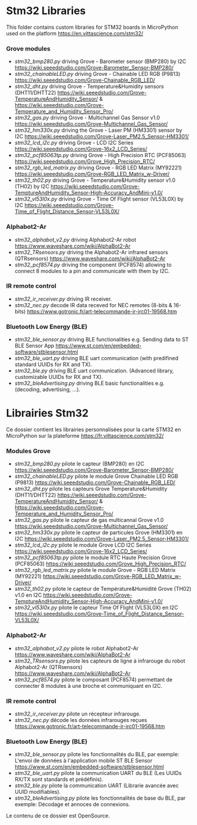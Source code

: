 # Stm32 Libraries
This folder contains custom libraries for STM32 boards in MicroPython used on the platform https://en.vittascience.com/stm32/

### Grove modules

* _stm32_bmp280.py_ driving Grove - Barometer sensor (BMP280) by I2C https://wiki.seeedstudio.com/Grove-Barometer_Sensor-BMP280/
* _stm32_chainableLED.py_ driving Grove - Chainable LED RGB (P9813) https://wiki.seeedstudio.com/Grove-Chainable_RGB_LED/
* _stm32_dht.py_ driving Grove - Temperature&Humidity sensors (DHT11/DHTT22) https://wiki.seeedstudio.com/Grove-TemperatureAndHumidity_Sensor/ & https://wiki.seeedstudio.com/Grove-Temperature_and_Humidity_Sensor_Pro/
* _stm32_gas.py_ driving Grove - Multichannel Gas Sensor v1.0 https://wiki.seeedstudio.com/Grove-Multichannel_Gas_Sensor/
* _stm32_hm330x.py_ driving the Grove - Laser PM (HM3301) sensor by I2C https://wiki.seeedstudio.com/Grove-Laser_PM2.5_Sensor-HM3301/
* _stm32_lcd_i2c.py_ driving Grove - LCD I2C Series https://wiki.seeedstudio.com/Grove-16x2_LCD_Series/
* _stm32_pcf85063tp.py_ driving Grove - High Precision RTC (PCF85063) https://wiki.seeedstudio.com/Grove_High_Precision_RTC/
* _stm32_rgb_led_matrix.py_ driving Grove - RGB LED Matrix (MY92221) https://wiki.seeedstudio.com/Grove-RGB_LED_Matrix_w-Driver/ 
* _stm32_th02.py_ driving Grove - Temperature&Humidity sensor v1.0 (TH02) by I2C https://wiki.seeedstudio.com/Grove-TemptureAndHumidity_Sensor-High-Accuracy_AndMini-v1.0/
* _stm32_vl53l0x.py_ driving Grove - Time Of Flight sensor (VL53L0X) by I2C https://wiki.seeedstudio.com/Grove-Time_of_Flight_Distance_Sensor-VL53L0X/

### Alphabot2-Ar

* _stm32_alphabot_v2.py_ driving Alphabot2-Ar robot https://www.waveshare.com/wiki/AlphaBot2-Ar
* _stm32_TRsensors.py_ driving the Alphabot2-Ar infrared sensors (QTRsensors) https://www.waveshare.com/wiki/AlphaBot2-Ar
* _stm32_pcf8574.py_ driving the component (PCF8574) allowing to connect 8 modules to a pin and communicate with them by I2C.

### IR remote control

* _stm32_ir_receiver.py_ driving IR receiver.
* _stm32_nec.py_ decode IR data receved for NEC remotes (8-bits & 16-bits) https://www.gotronic.fr/art-telecommande-ir-irc01-19568.htm

### Bluetooth Low Energy (BLE)

* _stm32_ble_sensor.py_ driving BLE functionalities e.g. Sending data to ST BLE Sensor App https://www.st.com/en/embedded-software/stblesensor.html
* _stm32_ble_uart.py_ driving BLE uart communication (with predifined standard UUIDs for RX and TX).
* _stm32_ble.py_ driving BLE uart communication. (Advanced library, customizable UUIDs for RX and TX).
* _stm32_bleAdvertising.py_ driving BLE basic functionalities e.g. (decoding, advertising, ...).

# Librairies Stm32
Ce dossier contient les librairies personnalisées pour la carte STM32 en MicroPython sur la plateforme https://fr.vittascience.com/stm32/

### Modules Grove

* _stm32_bmp280.py_ pilote le capteur (BMP280) en I2C https://wiki.seeedstudio.com/Grove-Barometer_Sensor-BMP280/
* _stm32_chainableLED.py_ pilote le module Grove Chainable LED RGB (P9813) https://wiki.seeedstudio.com/Grove-Chainable_RGB_LED/
* _stm32_dht.py_ pilote les capteurs Grove Temperature&Humidity (DHT11/DHTT22) https://wiki.seeedstudio.com/Grove-TemperatureAndHumidity_Sensor/ & https://wiki.seeedstudio.com/Grove-Temperature_and_Humidity_Sensor_Pro/
* _stm32_gas.py_ pilote le capteur de gas multicannal Grove v1.0 https://wiki.seeedstudio.com/Grove-Multichannel_Gas_Sensor/
* _stm32_hm330x.py_ pilote le capteur de particules Grove (HM3301) en I2C https://wiki.seeedstudio.com/Grove-Laser_PM2.5_Sensor-HM3301/
* _stm32_lcd_i2c.py_ pilote le module Grove LCD I2C Series https://wiki.seeedstudio.com/Grove-16x2_LCD_Series/
* _stm32_pcf85063tp.py_ pilote le module RTC Haute Precision Grove (PCF85063) https://wiki.seeedstudio.com/Grove_High_Precision_RTC/
* _stm32_rgb_led_matrix.py_ pilote le module Grove - RGB LED Matrix (MY92221) https://wiki.seeedstudio.com/Grove-RGB_LED_Matrix_w-Driver/
* _stm32_th02.py_ pilote le capteur de Température&Humidité Grove (TH02) v1.0 en I2C https://wiki.seeedstudio.com/Grove-TemptureAndHumidity_Sensor-High-Accuracy_AndMini-v1.0/
* _stm32_vl53l0x.py_ pilote le capteur Time Of Flight (VL53L0X) en I2C https://wiki.seeedstudio.com/Grove-Time_of_Flight_Distance_Sensor-VL53L0X/

### Alphabot2-Ar

* _stm32_alphabot_v2.py_ pilote le robot Alphabot2-Ar https://www.waveshare.com/wiki/AlphaBot2-Ar
* _stm32_TRsensors.py_ pilote les capteurs de ligne à infrarouge du robot Alphabot2-Ar (QTRsensors) https://www.waveshare.com/wiki/AlphaBot2-Ar
* _stm32_pcf8574.py_ pilote le composant (PCF8574) permettant de connecter 8 modules à une broche et communiquant en I2C.

### IR remote control

* _stm32_ir_receiver.py_ pilote un récepteur infrarouge.
* _stm32_nec.py_ décode les données infrarouges reçues https://www.gotronic.fr/art-telecommande-ir-irc01-19568.htm

### Bluetooth Low Energy (BLE)

* _stm32_ble_sensor.py_ pilote les fonctionnalités du BLE, par exemple: L'envoi de données à l'application mobile ST BLE Sensor  https://www.st.com/en/embedded-software/stblesensor.html
* _stm32_ble_uart.py_ pilote la communication UART du BLE (Les UUIDs RX/TX sont standards et prédéfinis).
* _stm32_ble.py_ pilote la communication UART (Librarie avancée avec UUID modifiables).
* _stm32_bleAdvertising.py_ pilote les fonctionnalités de base du BLE, par exemple: Décodage et annoces de connexions.

Le contenu de ce dossier est OpenSource.

